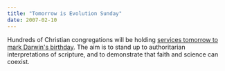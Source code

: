 ```yaml
---
title: "Tomorrow is Evolution Sunday"
date: 2007-02-10
---
```

Hundreds of Christian congregations will be holding <a href="http://www.newscientist.com/article.ns?id=dn11145">services tomorrow to mark Darwin's birthday</a>.  The aim is to stand up to authoritarian interpretations of scripture, and to demonstrate that faith and science can coexist.
